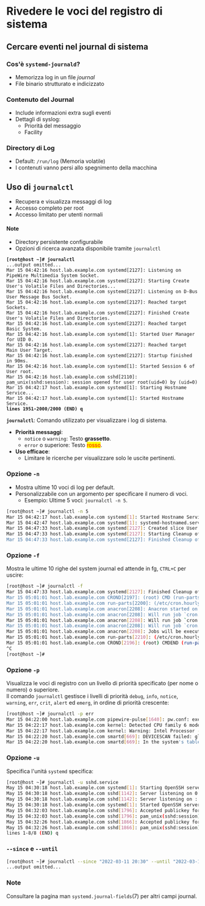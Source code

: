 # Rivedere le voci del registro di sistema

## Cercare eventi nel journal di sistema

### Cos'è `systemd-journald`?

* Memorizza log in un file _journal_
* File binario strutturato e indicizzato

### Contenuto del Journal

* Include informazioni extra sugli eventi
* Dettagli di syslog:
  * Priorità del messaggio
  * Facility

### Directory di Log

* Default: `/run/log` (Memoria volatile)
* I contenuti vanno persi allo spegnimento della macchina

## Uso di `journalctl`

* Recupera e visualizza messaggi di log
* Accesso completo per root
* Accesso limitato per utenti normali

#### Note

* Directory persistente configurabile
* Opzioni di ricerca avanzata disponibile tramite `journalctl`

<pre class="language-bash"><code class="lang-bash"><strong>[root@host ~]# journalctl
</strong>...output omitted...
Mar 15 04:42:16 host.lab.example.com systemd[2127]: Listening on PipeWire Multimedia System Socket.
Mar 15 04:42:16 host.lab.example.com systemd[2127]: Starting Create User's Volatile Files and Directories...
Mar 15 04:42:16 host.lab.example.com systemd[2127]: Listening on D-Bus User Message Bus Socket.
Mar 15 04:42:16 host.lab.example.com systemd[2127]: Reached target Sockets.
Mar 15 04:42:16 host.lab.example.com systemd[2127]: Finished Create User's Volatile Files and Directories.
Mar 15 04:42:16 host.lab.example.com systemd[2127]: Reached target Basic System.
Mar 15 04:42:16 host.lab.example.com systemd[1]: Started User Manager for UID 0.
Mar 15 04:42:16 host.lab.example.com systemd[2127]: Reached target Main User Target.
Mar 15 04:42:16 host.lab.example.com systemd[2127]: Startup finished in 90ms.
Mar 15 04:42:16 host.lab.example.com systemd[1]: Started Session 6 of User root.
Mar 15 04:42:16 host.lab.example.com sshd[2110]: pam_unix(sshd:session): session opened for user root(uid=0) by (uid=0)
Mar 15 04:42:17 host.lab.example.com systemd[1]: Starting Hostname Service...
Mar 15 04:42:17 host.lab.example.com systemd[1]: Started Hostname Service.
<strong>lines 1951-2000/2000 (END) q 
</strong></code></pre>

**`journalctl`**: Comando utilizzato per visualizzare i log di sistema.

* **Priorità messaggi**:
  * `notice` o `warning`: Testo **grassetto**.
  * `error` o superiore: Testo <mark style="color:red;">rosso</mark>.
* **Uso efficace**:
  * Limitare le ricerche per visualizzare solo le uscite pertinenti.

### Opzione `-n`

* Mostra ultime 10 voci di log per default.
* Personalizzabile con un argomento per specificare il numero di voci.
  * Esempio: Ultime 5 voci: `journalctl -n 5`.

```bash
[root@host ~]# journalctl -n 5
Mar 15 04:42:17 host.lab.example.com systemd[1]: Started Hostname Service.
Mar 15 04:42:47 host.lab.example.com systemd[1]: systemd-hostnamed.service: Deactivated successfully.
Mar 15 04:47:33 host.lab.example.com systemd[2127]: Created slice User Background Tasks Slice.
Mar 15 04:47:33 host.lab.example.com systemd[2127]: Starting Cleanup of User's Temporary Files and Directories...
Mar 15 04:47:33 host.lab.example.com systemd[2127]: Finished Cleanup of User's Temporary Files and Directories.
```

### Opzione `-f`

Mostra le ultime 10 righe del system journal ed attende in fg, `CTRL+C` per uscire:

```bash
[root@host ~]# journalctl -f
Mar 15 04:47:33 host.lab.example.com systemd[2127]: Finished Cleanup of User's Temporary Files and Directories.
Mar 15 05:01:01 host.lab.example.com CROND[2197]: (root) CMD (run-parts /etc/cron.hourly)
Mar 15 05:01:01 host.lab.example.com run-parts[2200]: (/etc/cron.hourly) starting 0anacron
Mar 15 05:01:01 host.lab.example.com anacron[2208]: Anacron started on 2022-03-15
Mar 15 05:01:01 host.lab.example.com anacron[2208]: Will run job `cron.daily' in 29 min.
Mar 15 05:01:01 host.lab.example.com anacron[2208]: Will run job `cron.weekly' in 49 min.
Mar 15 05:01:01 host.lab.example.com anacron[2208]: Will run job `cron.monthly' in 69 min.
Mar 15 05:01:01 host.lab.example.com anacron[2208]: Jobs will be executed sequentially
Mar 15 05:01:01 host.lab.example.com run-parts[2210]: (/etc/cron.hourly) finished 0anacron
Mar 15 05:01:01 host.lab.example.com CROND[2196]: (root) CMDEND (run-parts /etc/cron.hourly)
​^C
[root@host ~]#
```

### Opzione `-p`&#x20;

Visualizza le voci di registro con un livello di priorità specificato (per nome o numero) o superiore.\
Il comando `journalctl` gestisce i livelli di priorità `debug`, `info`, `notice`, `warning`, `err`, `crit`, `alert` ed `emerg`, in ordine di priorità crescente:

```bash
[root@host ~]# journalctl -p err
Mar 15 04:22:00 host.lab.example.com pipewire-pulse[1640]: pw.conf: execvp error 'pactl': No such file or direct
Mar 15 04:22:17 host.lab.example.com kernel: Detected CPU family 6 model 13 stepping 3
Mar 15 04:22:17 host.lab.example.com kernel: Warning: Intel Processor - this hardware has not undergone testing by Red Hat and might not be certif>
Mar 15 04:22:20 host.lab.example.com smartd[669]: DEVICESCAN failed: glob(3) aborted matching pattern /dev/discs/disc*
Mar 15 04:22:20 host.lab.example.com smartd[669]: In the system's table of devices NO devices found to scan
```

### Opzione `-u`&#x20;

Specifica l'unitá `systemd` specifica:

```bash
[root@host ~]# journalctl -u sshd.service
May 15 04:30:18 host.lab.example.com systemd[1]: Starting OpenSSH server daemon...
May 15 04:30:18 host.lab.example.com sshd[1142]: Server listening on 0.0.0.0 port 22.
May 15 04:30:18 host.lab.example.com sshd[1142]: Server listening on :: port 22.
May 15 04:30:18 host.lab.example.com systemd[1]: Started OpenSSH server daemon.
May 15 04:32:03 host.lab.example.com sshd[1796]: Accepted publickey for user1 from 172.25.250.254 port 43876 ssh2: RSA SHA256:1UGy...>
May 15 04:32:03 host.lab.example.com sshd[1796]: pam_unix(sshd:session): session opened for user user1(uid=1000) by (uid=0)
May 15 04:32:26 host.lab.example.com sshd[1866]: Accepted publickey for user2 from ::1 port 36088 ssh2: RSA SHA256:M8ik...
May 15 04:32:26 host.lab.example.com sshd[1866]: pam_unix(sshd:session): session opened for user user2(uid=1001) by (uid=0)
lines 1-8/8 (END) q
```

### `--since` e `--until`

```bash
[root@host ~]# journalctl --since "2022-03-11 20:30" --until "2022-03-14 10:00"
...output omitted...
```

### Note

Consultare la pagina man `systemd.journal-fields`(7) per altri campi journal.
